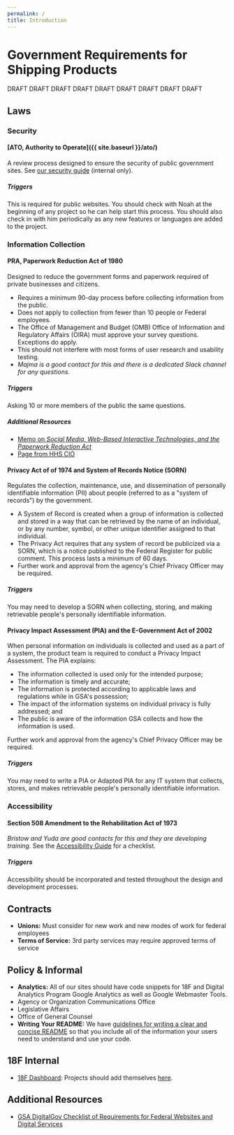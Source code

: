 ```yaml
---
permalink: /
title: Introduction
---
```

# Government Requirements for Shipping Products

DRAFT DRAFT DRAFT DRAFT DRAFT DRAFT DRAFT DRAFT DRAFT

## Laws

### Security

#### [ATO, Authority to Operate]({{ site.baseurl }}/ato/)

A review process designed to ensure the security of public government sites. See [our security guide](https://hub.18f.gov/private/standards/security/) (internal only).

##### Triggers

This is required for public websites. You should check with Noah at the beginning of any project so he can help start this process. You should also check in with him periodically as any new features or languages are added to the project.

### Information Collection

#### PRA, Paperwork Reduction Act of 1980

Designed to reduce the government forms and paperwork required of private businesses and citizens.

* Requires a minimum 90-day process before collecting information from the public.
* Does not apply to collection from fewer than 10 people or Federal employees.
* The Office of Management and Budget (OMB) Office of Information and Regulatory Affairs (OIRA) must approve your survey questions. Exceptions do apply.
* This should not interfere with most forms of user research and usability testing.
* _Majma is a good contact for this and there is a dedicated Slack channel for any questions._

##### Triggers

Asking 10 or more members of the public the same questions.

##### Additional Resources

* [Memo on _Social Media, Web-Based Interactive Technologies, and the Paperwork
Reduction Act_](https://www.whitehouse.gov/sites/default/files/omb/assets/inforeg/SocialMediaGuidance_04072010.pdf)
* [Page from HHS CIO](http://www.hhs.gov/ocio/policy/collection/index.html)

#### Privacy Act of of 1974 and System of Records Notice (SORN)

Regulates the collection, maintenance, use, and dissemination of personally identifiable information (PII) about people (referred to as a "system of records") by the government.

* A System of Record is created when a group of information is collected and stored in a way that can be retrieved by the name of an individual, or by any number, symbol, or other unique identifier assigned to that individual.
* The Privacy Act requires that any system of record be publicized via a SORN, which is a notice published to the Federal Register for public comment. This process lasts a minimum of 60 days.
* Further work and approval from the agency's Chief Privacy Officer may be required.

##### Triggers

You may need to develop a SORN when collecting, storing, and making retrievable people's personally identifiable information.

#### Privacy Impact Assessment (PIA) and the E-Government Act of 2002

When personal information on individuals is collected and used as a part of a system, the product team is required to conduct a Privacy Impact Assessment. The PIA explains:

* The information collected is used only for the intended purpose;
* The information is timely and accurate;
* The information is protected according to applicable laws and regulations while in GSA's possession;
* The impact of the information systems on individual privacy is fully addressed; and
* The public is aware of the information GSA collects and how the information is used.

Further work and approval from the agency's Chief Privacy Officer may be required.

##### Triggers

You may need to write a PIA or Adapted PIA for any IT system that collects, stores, and makes retrievable people's personally identifiable information.

### Accessibility

#### Section 508 Amendment to the Rehabilitation Act of 1973

_Bristow and Yuda are good contacts for this and they are developing training._ See the [Accessibility Guide](https://pages.18f.gov/accessibility/checklist/) for a checklist.

##### Triggers

Accessibility should be incorporated and tested throughout the design and development processes.

## Contracts

* **Unions:** Must consider for new work and new modes of work for federal employees
* **Terms of Service:** 3rd party services may require approved terms of service

## Policy & Informal

* **Analytics:** All of our sites should have code snippets for 18F and Digital Analytics Program Google Analytics as well as Google Webmaster Tools.
* Agency or Organization Communications Office
* Legislative Affairs
* Office of General Counsel
* **Writing Your README:** We have [guidelines for writing a clear and concise README](https://github.com/18F/open-source-guide) so that you include all of the information your users need to understand and use your code.

## 18F Internal

* [18F Dashboard](https://18f.gsa.gov/dashboard): Projects should add themselves [here](https://github.com/18F/dashboard/blob/gh-pages/_data/projects.yml).

## Additional Resources

* [GSA DigitalGov Checklist of Requirements for Federal Websites and Digital Services](http://www.digitalgov.gov/resources/checklist-of-requirements-for-federal-digital-services/)
